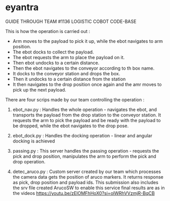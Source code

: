# eyantra
GUIDE THROUGH TEAM #1136 LOGISTIC COBOT CODE-BASE

This is how the operation is carried out :
- Arm moves to the payload to pick it up, while the ebot navigates to arm position.
- The ebot docks to collect the payload.
- The ebot requests the arm to place the payload on it.
- Then ebot undocks to a certain distance.
- Then the ebot navigates to the conveyor according to th box name.
- It docks to the conveyor station and drops the box.
- Then it undocks to a certain distance from the station
- It then navigates to the drop position once again and the amr moves to pick up the next payload.

There are four scrips made by our team controlling the operation :

1) ebot_nav.py : Handles the whole operation - navigates the ebot, and transports the payload from the drop station to the conveyor station. It requests the arm to pick the payload and be ready with the payload to be dropped, while the ebot navigates to the drop pose.

2) ebot_dock.py : Handles the docking operation - linear and angular docking is achieved

3) passing.py : This server handles the passing operation - requests the pick and drop position, manipulates the arm to perform the pick and drop operation.

4) detec_aruco.py : Custom server created by our team which processes the camera data gets the position of aruco markers. It returns response as pick, drop position and payload ids. This submission also includes the srv file created ArucoSW to enable this service
final results are as in the videos 
https://youtu.be/zElOMFhHoX0?si=oIWRhVVzmjR-BqCB
